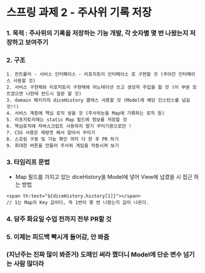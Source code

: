 # 스프링 과제 2 - 주사위 기록 저장 
### 1. 목적 : 주사위의 기록을 저장하는 기능 개발, 각 숫자별 몇 번 나왔는지 저장하고 보여주기
### 2. 구조
    1. 컨트롤러 - 서비스 인터페이스 - 리포지토리 인터페이스 로 구현할 것 (주어진 인터페이스 사용할 것)
    2. 서비스 구현체와 리포지토리 구현체에 어노테이션 쓰고 생성자 주입을 할 것 (이 부분 모르겠으면 나한테 반드시 질문 할 것)
    3. domain 패키지의 diceHistory 클래스 사용할 것 (Model에 해당 인스턴스를 넘길 것!!)
    4. 서비스 계층에 핵심 로직 넣을 것 (주사위눈을 Map에 기록하는 로직 등)
    5. 리포지토리에는 static Map 필드에 정보를 저장할 것
    6. 핵심로직에 자바스크립트 사용하지 말기 꾸미기용으로만 !
    7. CSS 사용은 재량껏 해서 알아서 꾸미기
    8. 스프링 구동 및 기능 확인 까지 다 한 후 PR 하기
    9. 최대한 버튼을 만들어 주사위 게임을 작동시켜 보기
### 3. 타임리프 문법
- Map 필드를 가지고 있는 diceHistory을 Model에 넣어 View에 넘겼을 시 접근 하는 방법
```
<span th:text="${diceHistory.history[1]}"></span>
// 1는 Map의 Key 값이다, 즉 1번이 몇 번 나왔는지 값이 나온다.
```

### 4. 담주 화요일 수업 전까지 전부 PR할 것
### 5. 이제는 피드백 빡시게 들어감, 안 봐줌 
### (지난주는 진짜 많이 봐준거) 도메인 써라 했더니 Model에 단순 변수 넘기는 사람 많더라
